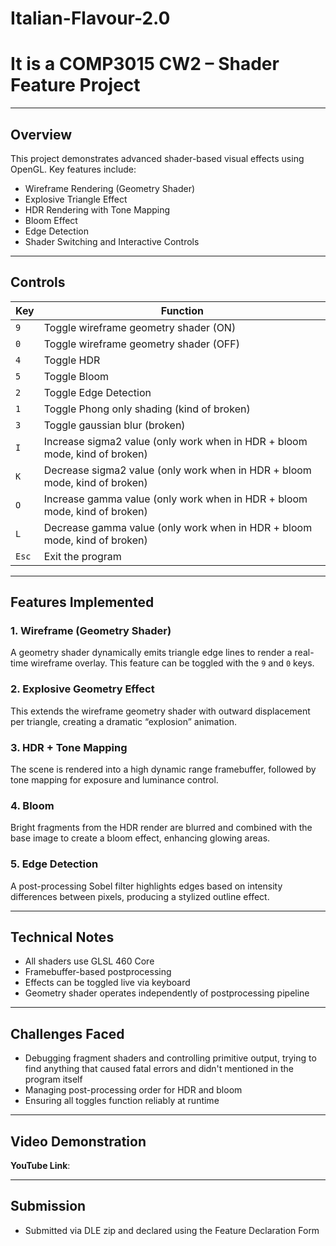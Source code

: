 # Italian-Flavour-2.0

# It is a COMP3015 CW2 – Shader Feature Project

---

## Overview

This project demonstrates advanced shader-based visual effects using OpenGL. Key features include:

- Wireframe Rendering (Geometry Shader)
- Explosive Triangle Effect
- HDR Rendering with Tone Mapping
- Bloom Effect
- Edge Detection
- Shader Switching and Interactive Controls

---

## Controls

| Key | Function |
|-----|----------|
| `9` | Toggle wireframe geometry shader (ON) |
| `0` | Toggle wireframe geometry shader (OFF) |
| `4` | Toggle HDR |
| `5` | Toggle Bloom |
| `2` | Toggle Edge Detection |
| `1` | Toggle Phong only shading (kind of broken) |
| `3` | Toggle gaussian blur (broken) |
| `I` | Increase sigma2 value (only work when in HDR + bloom mode, kind of broken) |
| `K` | Decrease sigma2 value (only work when in HDR + bloom mode, kind of broken) |
| `O` | Increase gamma value (only work when in HDR + bloom mode, kind of broken) |
| `L` | Decrease gamma value (only work when in HDR + bloom mode, kind of broken) |
| `Esc` | Exit the program |

---

## Features Implemented

### 1. **Wireframe (Geometry Shader)**
A geometry shader dynamically emits triangle edge lines to render a real-time wireframe overlay. This feature can be toggled with the `9` and `0` keys.

### 2. **Explosive Geometry Effect**
This extends the wireframe geometry shader with outward displacement per triangle, creating a dramatic “explosion” animation.

### 3. **HDR + Tone Mapping**
The scene is rendered into a high dynamic range framebuffer, followed by tone mapping for exposure and luminance control.

### 4. **Bloom**
Bright fragments from the HDR render are blurred and combined with the base image to create a bloom effect, enhancing glowing areas.

### 5. **Edge Detection**
A post-processing Sobel filter highlights edges based on intensity differences between pixels, producing a stylized outline effect.

---

## Technical Notes

- All shaders use GLSL 460 Core
- Framebuffer-based postprocessing
- Effects can be toggled live via keyboard
- Geometry shader operates independently of postprocessing pipeline

---

## Challenges Faced

- Debugging fragment shaders and controlling primitive output, trying to find anything that caused fatal errors and didn't mentioned in the program itself
- Managing post-processing order for HDR and bloom
- Ensuring all toggles function reliably at runtime

---

## Video Demonstration

**YouTube Link**: 

---

## Submission

- Submitted via DLE zip and declared using the Feature Declaration Form
